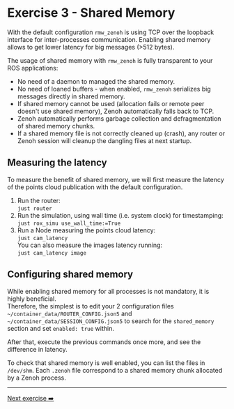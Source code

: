 # Exercise 3 - Shared Memory

With the default configuration `rmw_zenoh` is using TCP over the loopback interface for inter-processes communication. Enabling shared memory allows to get lower latency for big messages (>512 bytes).

The usage of shared memory with `rmw_zenoh` is fully transparent to your ROS applications:

- No need of a daemon to managed the shared memory.
- No need of loaned buffers - when enabled, `rmw_zenoh` serializes big messages directly in shared memory.
- If shared memory cannot be used (allocation fails or remote peer doesn't use shared memory), Zenoh automatically falls back to TCP.
- Zenoh automatically performs garbage collection and defragmentation of shared memory chunks.
- If a shared memory file is not correctly cleaned up (crash), any router or Zenoh session will cleanup the dangling files at next startup.

## Measuring the latency

To measure the benefit of shared memory, we will first measure the latency of the points cloud publication with the default configuration.

1. Run the router:  
   `just router`
2. Run the simulation, using wall time (i.e. system clock) for timestamping:  
   `just rox_simu use_wall_time:=True`
3. Run a Node measuring the points cloud latency:  
   `just cam_latency`  
   You can also measure the images latency running:  
   `just cam_latency image`

## Configuring shared memory

While enabling shared memory for all processes is not mandatory, it is highly beneficial.  
Therefore, the simplest is to edit your 2 configuration files `~/container_data/ROUTER_CONFIG.json5` and `~/container_data/SESSION_CONFIG.json5` to search for the `shared_memory` section and set `enabled: true` within.

After that, execute the previous commands once more, and see the difference in latency.

To check that shared memory is well enabled, you can list the files in `/dev/shm`. Each `.zenoh` file correspond to a shared memory chunk allocated by a Zenoh process.

---
[Next exercise ➡️](ex-4.md)
